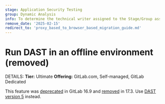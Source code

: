 ```yaml
---
stage: Application Security Testing
group: Dynamic Analysis
info: To determine the technical writer assigned to the Stage/Group associated with this page, see https://handbook.gitlab.com/handbook/product/ux/technical-writing/#assignments
remove_date: '2025-02-15'
redirect_to: 'proxy_based_to_browser_based_migration_guide.md'
---
```


# Run DAST in an offline environment (removed)

DETAILS:
**Tier:** Ultimate
**Offering:** GitLab.com, Self-managed, GitLab Dedicated

This feature was [deprecated](https://gitlab.com/gitlab-org/gitlab/-/issues/430966) in GitLab 16.9
and [removed](https://gitlab.com/groups/gitlab-org/-/epics/11986) in 17.3.
Use [DAST version 5](proxy_based_to_browser_based_migration_guide.md) instead.
